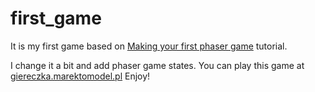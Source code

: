 # first_game
It is my first game based on [Making your first phaser game](https://phaser.io/tutorials/making-your-first-phaser-game) tutorial.

I change it a bit and add phaser game states.
You can play this game at [giereczka.marektomodel.pl](http://giereczka.marektomodel.pl/)
Enjoy!
